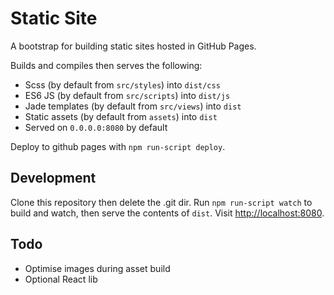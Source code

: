 # Static Site

A bootstrap for building static sites hosted in GitHub Pages.

Builds and compiles then serves the following:

- Scss (by default from `src/styles`) into `dist/css`
- ES6 JS (by default from `src/scripts`) into `dist/js`
- Jade templates (by default from `src/views`) into `dist`
- Static assets (by default from `assets`) into `dist`
- Served on `0.0.0.0:8080` by default

Deploy to github pages with `npm run-script deploy`.

## Development

Clone this repository then delete the .git dir. Run `npm run-script watch` to
build and watch, then serve the contents of `dist`. Visit
[http://localhost:8080](http://localhost:8080).

## Todo

- Optimise images during asset build
- Optional React lib
